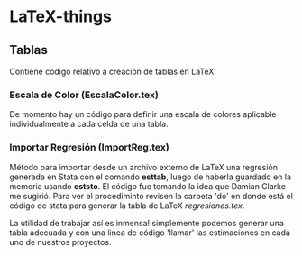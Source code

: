 # LaTeX-things

## Tablas
Contiene código relativo a creación de tablas en LaTeX:

### Escala de Color (EscalaColor.tex)
De momento hay un código para definir una escala de colores aplicable individualmente a cada celda de una tabla.

### Importar Regresión (ImportReg.tex)
Método para importar desde un archivo externo de LaTeX una regresión generada en Stata con el comando **esttab**, luego de haberla guardado en la memoria usando **eststo**.
El código fue tomando la idea que Damian Clarke me sugirió. Para ver el procediminto revisen la carpeta 'do' en donde está el código de stata para generar la tabla de LaTeX *regresiones.tex*.

La utilidad de trabajar así es inmensa! simplemente podemos generar una tabla adecuada y con una linea de código 'llamar' las estimaciones en cada uno de nuestros proyectos.
